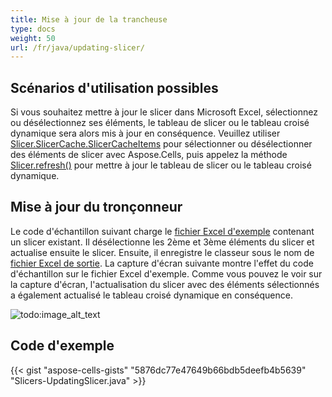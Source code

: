 ```yaml
---
title: Mise à jour de la trancheuse
type: docs
weight: 50
url: /fr/java/updating-slicer/
---
```


## **Scénarios d'utilisation possibles**
Si vous souhaitez mettre à jour le slicer dans Microsoft Excel, sélectionnez ou désélectionnez ses éléments, le tableau de slicer ou le tableau croisé dynamique sera alors mis à jour en conséquence. Veuillez utiliser [Slicer.SlicerCache.SlicerCacheItems](https://reference.aspose.com/cells/java/com.aspose.cells/slicercache#SlicerCacheItems) pour sélectionner ou désélectionner des éléments de slicer avec Aspose.Cells, puis appelez la méthode [Slicer.refresh()](https://reference.aspose.com/cells/java/com.aspose.cells/slicer#refresh\(\)) pour mettre à jour le tableau de slicer ou le tableau croisé dynamique. 
## **Mise à jour du tronçonneur**
Le code d'échantillon suivant charge le [fichier Excel d'exemple](67338506.xlsx) contenant un slicer existant. Il désélectionne les 2ème et 3ème éléments du slicer et actualise ensuite le slicer. Ensuite, il enregistre le classeur sous le nom de [fichier Excel de sortie](67338505.xlsx). La capture d'écran suivante montre l'effet du code d'échantillon sur le fichier Excel d'exemple. Comme vous pouvez le voir sur la capture d'écran, l'actualisation du slicer avec des éléments sélectionnés a également actualisé le tableau croisé dynamique en conséquence.

![todo:image_alt_text](updating-slicer_1.png)
## **Code d'exemple**
{{< gist "aspose-cells-gists" "5876dc77e47649b66bdb5deefb4b5639" "Slicers-UpdatingSlicer.java" >}}
